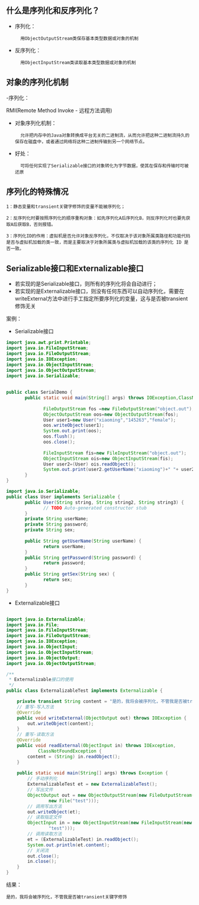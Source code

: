 ## 什么是序列化和反序列化？
- 序列化：

        用ObjectOutputStream类保存基本类型数据或对象的机制
    
- 反序列化：

        用ObjectInputStream类读取基本类型数据或对象的机制
        
## 对象的序列化机制

-序列化：

RMI(Remote Method Invoke - 远程方法调用) 

- 对象序列化机制：
        
        允许把内存中的Java对象转换成平台无关的二进制流，从而允许把这种二进制流持久的保存在磁盘中，或者通过网络将这种二进制传输到另一个网络节点。
- 好处：
        
        可将任何实现了Serializable接口的对象转化为字节数据，使其在保存和传输时可被还原

## 序列化的特殊情况

    1：静态变量和transient关键字修饰的变量不能被序列化；
    
    2：反序列化时要按照序列化的顺序重构对象：如先序列化A后序列化B，则反序列化时也要先获取A后获取B，否则报错。
    
    3：序列化ID的作用：虚拟机是否允许对象反序列化，不仅取决于该对象所属类路径和功能代码是否与虚拟机加载的类一致，而是主要取决于对象所属类与虚拟机加载的该类的序列化 ID 是否一致。

## Serializable接口和Externalizable接口

- 若实现的是Serializable接口，则所有的序列化将会自动进行；
- 若实现的是Externalizable接口，则没有任何东西可以自动序列化，需要在writeExternal方法中进行手工指定所要序列化的变量，这与是否被transient修饰无关

案例：

- Serializable接口

```java
import java.awt.print.Printable;
import java.io.FileInputStream;
import java.io.FileOutputStream;
import java.io.IOException;
import java.io.ObjectInputStream;
import java.io.ObjectOutputStream;
import java.io.Serializable;
 
 
public class SerialDemo {
       public static void main(String[] args) throws IOException,ClassNotFoundException{
              
              FileOutputStream fos =new FileOutputStream("object.out");
              ObjectOutputStream oos=new ObjectOutputStream(fos);
              User user1=new User("xiaoming","145263","female");
              oos.writeObject(user1);
              System.out.print(oos);
              oos.flush();
              oos.close();
              
              FileInputStream fis=new FileInputStream("object.out");
              ObjectInputStream ois=new ObjectInputStream(fis);
              User user2=(User) ois.readObject();
              System.out.print(user2.getUserName("xiaoming")+" "+ user2.getPassword("145263")+" " + user2.getSex("female"));
       }
}
```
```java
import java.io.Serializable;
public class User implements Serializable {
       public User(String string, String string2, String string3) {
              // TODO Auto-generated constructor stub
       }
       private String userName;
       private String password;
       private String sex;
       
       public String getUserName(String userName) {
              return userName;
       }
       public String getPassword(String password) {
              return password;
       }
       public String getSex(String sex) {
              return sex;
       }
}
```
- Externalizable接口

```java

import java.io.Externalizable;
import java.io.File;
import java.io.FileInputStream;
import java.io.FileOutputStream;
import java.io.IOException;
import java.io.ObjectInput;
import java.io.ObjectInputStream;
import java.io.ObjectOutput;
import java.io.ObjectOutputStream;

/**
 * Externalizable接口的使用
 */
public class ExternalizableTest implements Externalizable {

    private transient String content = "是的，我将会被序列化，不管我是否被transient关键字修饰";
    // 重写-写入方法
    @Override
    public void writeExternal(ObjectOutput out) throws IOException {
        out.writeObject(content);
    }
    // 重写-读取方法
    @Override
    public void readExternal(ObjectInput in) throws IOException,
            ClassNotFoundException {
        content = (String) in.readObject();
    }
    
    public static void main(String[] args) throws Exception {
        // 手动序列化
        ExternalizableTest et = new ExternalizableTest();
        // 写出文件
        ObjectOutput out = new ObjectOutputStream(new FileOutputStream(
                new File("test")));
        // 调用写出方法
        out.writeObject(et);
        // 读取指定文件
        ObjectInput in = new ObjectInputStream(new FileInputStream(new File(
                "test")));
        // 调用读取方法
        et = (ExternalizableTest) in.readObject();
        System.out.println(et.content);
        // 关闭流
        out.close();
        in.close();
    }
}

```
结果：
```
是的，我将会被序列化，不管我是否被transient关键字修饰
```